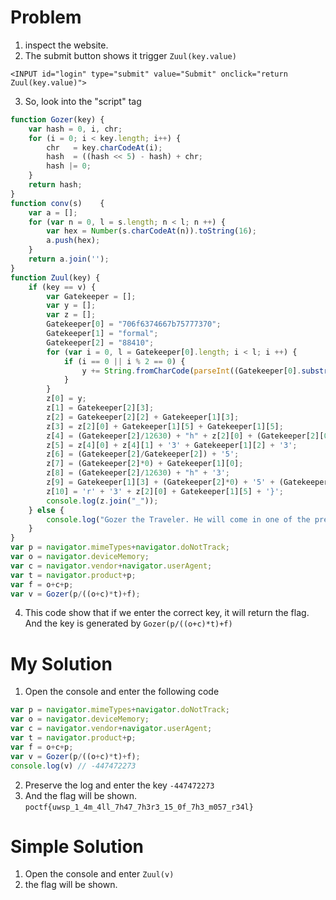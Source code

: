 # Problem
1. inspect the website.
2. The submit button shows it trigger `Zuul(key.value)`
```
<INPUT id="login" type="submit" value="Submit" onclick="return Zuul(key.value)">
```
3. So, look into the "script" tag
```js
function Gozer(key) {
	var hash = 0, i, chr;
	for (i = 0; i < key.length; i++) {
		chr   = key.charCodeAt(i);
		hash  = ((hash << 5) - hash) + chr;
		hash |= 0;
	}
	return hash;
}
function conv(s)	{
	var a = [];
	for (var n = 0, l = s.length; n < l; n ++) {
		var hex = Number(s.charCodeAt(n)).toString(16);
		a.push(hex);
	}
	return a.join('');
}
function Zuul(key) {
	if (key == v) {
		var Gatekeeper = [];
		var y = [];
		var z = [];
		Gatekeeper[0] = "706f6374667b75777370";
		Gatekeeper[1] = "formal";
		Gatekeeper[2] = "88410";
		for (var i = 0, l = Gatekeeper[0].length; i < l; i ++) {
			if (i == 0 || i % 2 == 0) {
				y += String.fromCharCode(parseInt((Gatekeeper[0].substring(i, i+2)), 16));
			}
		}
		z[0] = y;
		z[1] = Gatekeeper[2][3];
		z[2] = Gatekeeper[2][2] + Gatekeeper[1][3];
		z[3] = z[2][0] + Gatekeeper[1][5] + Gatekeeper[1][5];
		z[4] = (Gatekeeper[2]/12630) + "h" + z[2][0] + (Gatekeeper[2][0]-1);
		z[5] = z[4][0] + z[4][1] + '3' + Gatekeeper[1][2] + '3';
		z[6] = (Gatekeeper[2]/Gatekeeper[2]) + '5';
		z[7] = (Gatekeeper[2]*0) + Gatekeeper[1][0];
		z[8] = (Gatekeeper[2]/12630) + "h" + '3';
		z[9] = Gatekeeper[1][3] + (Gatekeeper[2]*0) + '5' + (Gatekeeper[2][0]-1);
		z[10] = 'r' + '3' + z[2][0] + Gatekeeper[1][5] + '}';
		console.log(z.join("_"));
	} else {
		console.log("Gozer the Traveler. He will come in one of the pre-chosen forms. During the rectification of the Vuldrini, the traveler came as a large and moving Torg! Then, during the third reconciliation of the last of the McKetrick supplicants, they chose a new form for him: that of a giant Slor! Many Shuvs and Zuuls knew what it was to be roasted in the depths of the Slor that day, I can tell you!");
	}
}
var p = navigator.mimeTypes+navigator.doNotTrack;
var o = navigator.deviceMemory;
var c = navigator.vendor+navigator.userAgent;
var t = navigator.product+p;
var f = o+c+p;
var v = Gozer(p/((o+c)*t)+f);
```
4. This code show that if we enter the correct key, it will return the flag. And the key is generated by `Gozer(p/((o+c)*t)+f)`

# My Solution
1. Open the console and enter the following code
```js
var p = navigator.mimeTypes+navigator.doNotTrack;
var o = navigator.deviceMemory;
var c = navigator.vendor+navigator.userAgent;
var t = navigator.product+p;
var f = o+c+p;
var v = Gozer(p/((o+c)*t)+f);
console.log(v) // -447472273
```
2. Preserve the log and enter the key `-447472273`
3. And the flag will be shown. `poctf{uwsp_1_4m_4ll_7h47_7h3r3_15_0f_7h3_m057_r34l}`


# Simple Solution
1. Open the console and enter `Zuul(v)`
2. the flag will be shown.
